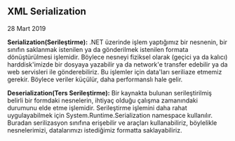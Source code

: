 ## XML Serialization

28 Mart 2019

**Serialization(Serileştirme):** .NET üzerinde işlem yaptığımız bir nesnenin, bir sınıfın saklanmak istenilen ya da gönderilmek istenilen formata dönüştürülmesi işlemidir. Böylece nesneyi fiziksel olarak (geçici ya da kalıcı) harddisk'imizde bir dosyaya yazabilir ya da network'e transfer edebilir ya da web servisleri ile gönderebiliriz. Bu işlemler için data'ları seriliaze etmemiz gerekir. Böylece veriler küçülür, daha performanslı hale gelir.

**Deserialization(Ters Serileştirme):** Bir kaynakta bulunan serileştirilmiş belirli bir formdaki nesnelerin, ihtiyaç olduğu çalışma zamanındaki durumunu elde etme işlemidir.
Serileştirme işlemini daha rahat uygulayabilmek için System.Runtime.Serialization namespace kullanılır. Buradan serilizasyon sınıfına erişebilir ve araçları kullanabiliriz, böylelikle nesnelerimizi, datalarımızı istediğimiz formatta saklayabiliriz.
